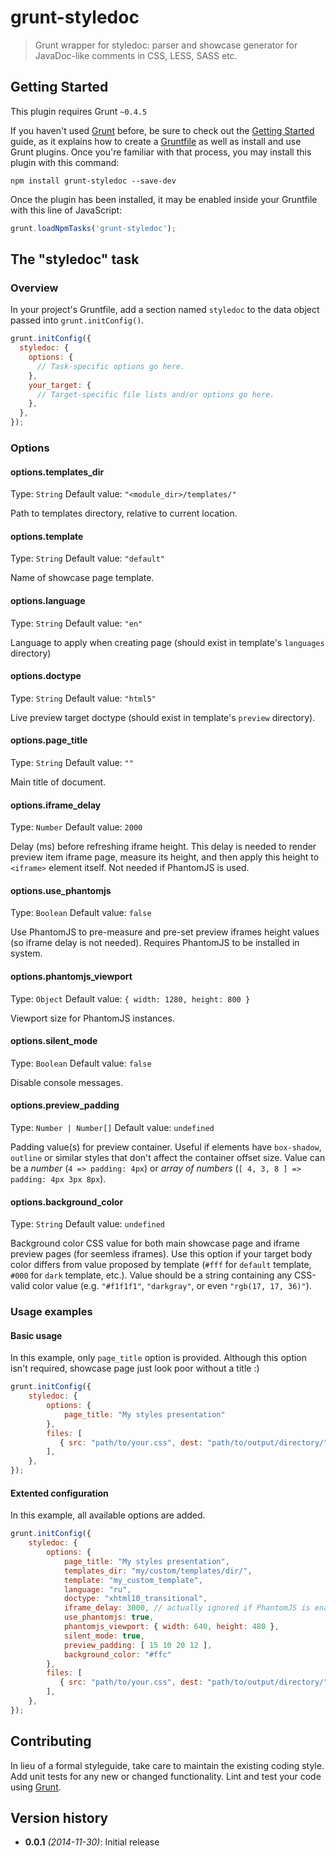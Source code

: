 # grunt-styledoc

> Grunt wrapper for styledoc: parser and showcase generator for JavaDoc-like comments in CSS, LESS, SASS etc.

## Getting Started
This plugin requires Grunt `~0.4.5`

If you haven't used [Grunt](http://gruntjs.com/) before, be sure to check out the [Getting Started](http://gruntjs.com/getting-started) guide, as it explains how to create a [Gruntfile](http://gruntjs.com/sample-gruntfile) as well as install and use Grunt plugins. Once you're familiar with that process, you may install this plugin with this command:

```shell
npm install grunt-styledoc --save-dev
```

Once the plugin has been installed, it may be enabled inside your Gruntfile with this line of JavaScript:

```js
grunt.loadNpmTasks('grunt-styledoc');
```

## The "styledoc" task

### Overview
In your project's Gruntfile, add a section named `styledoc` to the data object passed into `grunt.initConfig()`.

```js
grunt.initConfig({
  styledoc: {
    options: {
      // Task-specific options go here.
    },
    your_target: {
      // Target-specific file lists and/or options go here.
    },
  },
});
```

### Options

#### options.templates_dir
Type: `String`
Default value: `"<module_dir>/templates/"`

Path to templates directory, relative to current location.

#### options.template
Type: `String`
Default value: `"default"`

Name of showcase page template.

#### options.language
Type: `String`
Default value: `"en"`

Language to apply when creating page (should exist in template's `languages` directory)

#### options.doctype
Type: `String`
Default value: `"html5"`

Live preview target doctype (should exist in template's `preview` directory).

#### options.page_title
Type: `String`
Default value: `""`

Main title of document.

#### options.iframe_delay
Type: `Number`
Default value: `2000`

Delay (ms) before refreshing iframe height.
This delay is needed to render preview item iframe page, measure its height, and then apply this height to `<iframe>` element itself.
Not needed if PhantomJS is used.

#### options.use_phantomjs
Type: `Boolean`
Default value: `false`

Use PhantomJS to pre-measure and pre-set preview iframes height values (so iframe delay is not needed).
Requires PhantomJS to be installed in system.

#### options.phantomjs_viewport
Type: `Object`
Default value: `{ width: 1280, height: 800 }`

Viewport size for PhantomJS instances.

#### options.silent_mode
Type: `Boolean`
Default value: `false`

Disable console messages.

#### options.preview_padding
Type: `Number | Number[]`
Default value: `undefined`

Padding value(s) for preview container. Useful if elements have `box-shadow`, `outline` or similar styles that don't affect the container offset size.
Value can be a *number* (`4 => padding: 4px`) or *array of numbers* (`[ 4, 3, 8 ] => padding: 4px 3px 8px`).

#### options.background_color
Type: `String`
Default value: `undefined`

Background color CSS value for both main showcase page and iframe preview pages (for seemless iframes).
Use this option if your target body color differs from value proposed by template (`#fff` for `default` template, `#000` for `dark` template, etc.).
Value should be a string containing any CSS-valid color value (e.g. `"#f1f1f1"`, `"darkgray"`, or even `"rgb(17, 17, 36)"`).


### Usage examples

#### Basic usage
In this example, only `page_title` option is provided. Although this option isn't required, showcase page just look poor without a title :)

```js
grunt.initConfig({
    styledoc: {
        options: {
            page_title: "My styles presentation"
        },
        files: [
           { src: "path/to/your.css", dest: "path/to/output/directory/" }
        ],
    },
});
```

#### Extented configuration
In this example, all available options are added.

```js
grunt.initConfig({
    styledoc: {
        options: {
            page_title: "My styles presentation",
            templates_dir: "my/custom/templates/dir/",
            template: "my_custom_template",
            language: "ru",
            doctype: "xhtml10_transitional",
            iframe_delay: 3000, // actually ignored if PhantomJS is enabled and installed
            use_phantomjs: true,
            phantomjs_viewport: { width: 640, height: 480 },
            silent_mode: true,
            preview_padding: [ 15 10 20 12 ],
            background_color: "#ffc"
        },
        files: [
           { src: "path/to/your.css", dest: "path/to/output/directory/" }
        ],
    },
});
```

## Contributing
In lieu of a formal styleguide, take care to maintain the existing coding style. Add unit tests for any new or changed functionality. Lint and test your code using [Grunt](http://gruntjs.com/).

## Version history
* **0.0.1** *(2014-11-30)*: Initial release
